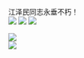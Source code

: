 江泽民同志永垂不朽！  
![](https://badgen.net/badge/Designer/GONGYE%20Heyu/blue)
![](https://badgen.net/badge/code/etaCV/blue)
<img src="https://visitor-badge.glitch.me/badge?page_id=gongyeheyu" />

[![](https://github-readme-stats.vercel.app/api?username=gongyeheyu&show_icons=true)](https://github.com/anuraghazra/github-readme-stats)  
[![](https://github-readme-stats.vercel.app/api/top-langs/?username=gongyeheyu&layout=compact)](https://github.com/anuraghazra/github-readme-stats)
